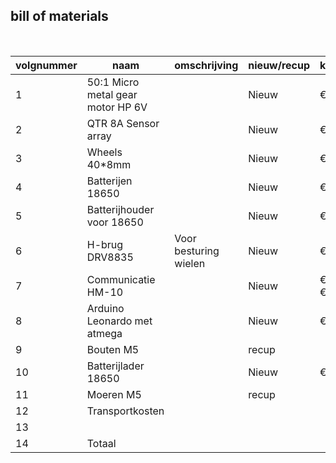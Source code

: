 ## bill of materials
<br />

|volgnummer|naam|omschrijving|nieuw/recup|kostprijs/stuk|aantal|subtotaal|
|----------|----|------------|-----------|--------------|------|---------|
|         1| 50:1 Micro metal gear motor HP 6V  |          |   Nieuw    |         €20,41     |  2   |   €40,82     |
|         2| QTR 8A Sensor array   |            |   Nieuw        |   €10,18           | 2     |   €20,36      |
|         3| Wheels 40*8mm  |            |    Nieuw       |     €5,06         |   2   |   €10,12      |
|         4| Batterijen 18650  |            |    Nieuw       |    €15,09          |  6    |   €15,09      |
|         5| Batterijhouder voor 18650  |         |   Nieuw        |  €5,39     |  1    |   €5,39      |
|         6| H-brug  DRV8835 |     Voor besturing wielen       |  Nieuw         | €14,27    |  1    |  €14,27     |
|         7| Communicatie HM-10  |    |   Nieuw        | €6,90 + €2,25   |  1    |  €9,15     |
|         8| Arduino Leonardo met atmega  |        |   Nieuw        | €25,52  |   1   |   €25,52   |
|         9| Bouten M5   |            |    recup       |              |  1    |         |
|         10| Batterijlader 18650   |            |  Nieuw    |   €15,02     |  1   | €15,02        |
|         11| Moeren M5   |            |   recup    |        | 1     |       |
|         12| Transportkosten   |            |           |        |      |   €36,00      |
|         13|    |            |           |              |      |         |
|         14| Totaal   |            |           |              |      |   €176,65     |

